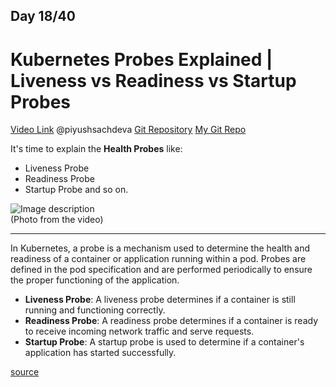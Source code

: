 ## Day 18/40
# Kubernetes Probes Explained | Liveness vs Readiness vs Startup Probes
[Video Link](https://www.youtube.com/watch?v=x2e6pIBLKzw)
@piyushsachdeva 
[Git Repository](https://github.com/piyushsachdeva/CKA-2024/)
[My Git Repo](https://github.com/sina14/40daysofkubernetes)


It's time to explain the **Health Probes** like:
- Liveness Probe
- Readiness Probe
- Startup Probe
and so on.

![Image description](https://dev-to-uploads.s3.amazonaws.com/uploads/articles/ijmncxbp9ohf6revodjk.png)
<br/>(Photo from the video)

---
In Kubernetes, a probe is a mechanism used to determine the health and readiness of a container or application running within a pod. Probes are defined in the pod specification and are performed periodically to ensure the proper functioning of the application.
- **Liveness Probe**: A liveness probe determines if a container is still running and functioning correctly.
- **Readiness Probe**: A readiness probe determines if a container is ready to receive incoming network traffic and serve requests.
- **Startup Probe**: A startup probe is used to determine if a container's application has started successfully. 

[source](https://kubeops.net/blog/kubernetes-probes)


















